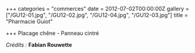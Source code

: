 +++
categories = "commerces"
date = 2012-07-02T00:00:00Z
gallery = ["/GU12-01.jpg", "/GU12-02.jpg", "/GU12-04.jpg", "/GU12-03.jpg"]
title = "Pharmacie Guiot"

+++
Placage chêne - Panneau cintré

_Crédits :_ **Fabian Rouwette**